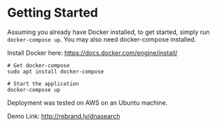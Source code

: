 # Getting Started
Assuming you already have Docker installed, to get started, simply run `docker-compose up`. 
You may also need docker-compose installed.

Install Docker here: https://docs.docker.com/engine/install/
```
# Get docker-compose
sudo apt install docker-compose

# Start the application
docker-compose up
```

Deployment was tested on AWS on an Ubuntu machine. 

Demo Link: http://rebrand.ly/dnasearch
